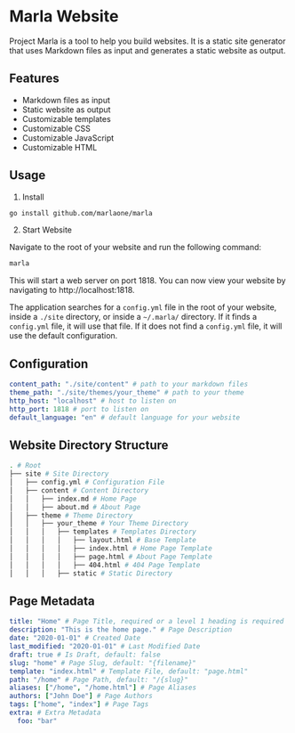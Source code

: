 # Marla Website

Project Marla is a tool to help you build websites. It is a static site generator that uses Markdown files as input and generates a static website as output.

## Features

- Markdown files as input
- Static website as output
- Customizable templates
- Customizable CSS
- Customizable JavaScript
- Customizable HTML

## Usage

1. Install

```sh
go install github.com/marlaone/marla
```

2. Start Website

Navigate to the root of your website and run the following command:

```sh
marla
```

This will start a web server on port 1818. You can now view your website by navigating to http://localhost:1818.

The application searches for a `config.yml` file in the root of your website, inside a `./site` directory, or inside a `~/.marla/` directory. If it finds a `config.yml` file, it will use that file. If it does not find a `config.yml` file, it will use the default configuration.

## Configuration

```yaml
content_path: "./site/content" # path to your markdown files
theme_path: "./site/themes/your_theme" # path to your theme
http_host: "localhost" # host to listen on
http_port: 1818 # port to listen on
default_language: "en" # default language for your website
```

## Website Directory Structure

```sh
. # Root
├── site # Site Directory
│   ├── config.yml # Configuration File
│   ├── content # Content Directory
│   │   ├── index.md # Home Page
│   │   ├── about.md # About Page
│   ├── theme # Theme Directory
│   │   ├── your_theme # Your Theme Directory
│   │   │   ├── templates # Templates Directory
│   │   │   │   ├── layout.html # Base Template
│   │   │   │   ├── index.html # Home Page Template
│   │   │   │   ├── page.html # About Page Template
│   │   │   │   ├── 404.html # 404 Page Template
│   │   │   ├── static # Static Directory
```

## Page Metadata

```yaml
title: "Home" # Page Title, required or a level 1 heading is required
description: "This is the home page." # Page Description
date: "2020-01-01" # Created Date
last_modified: "2020-01-01" # Last Modified Date
draft: true # Is Draft, default: false
slug: "home" # Page Slug, default: "{filename}"
template: "index.html" # Template File, default: "page.html"
path: "/home" # Page Path, default: "/{slug}"
aliases: ["/home", "/home.html"] # Page Aliases
authors: ["John Doe"] # Page Authors
tags: ["home", "index"] # Page Tags
extra: # Extra Metadata
  foo: "bar"
```
